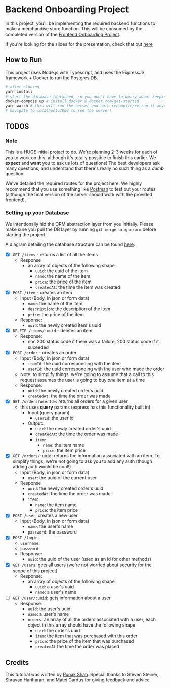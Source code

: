 # Backend Onboarding Project

In this project, you'll be implementing the required backend functions to make a merchandise store function. This will be consumed by the completed version of the [Frontend Onboarding Project](https://github.com/acmucsd/frontend-onboarding-project).

If you're looking for the slides for the presentation, check that out [here](https://docs.google.com/presentation/d/11Nw6POU-6kpVx5bcL1GPg-feVjUiNWPdjTVUfKMytW8)

## How to Run

This project uses Node.js with Typescript, and uses the ExpressJS framework + Docker to run the Postgres DB.

```bash
# after cloning
yarn install
# start the database (detached, so you don't have to worry about keeping that process running)
docker-compose up # install docker @ docker.com/get-started
yarn watch # this will run the server and auto recompile/re-run it anytime you make a change
# navigate to localhost:3000 to see the server!
```

## TODOS

### Note

This is a HUGE initial project to do. We're planning 2-3 weeks for each of you to work on this, although it's totally possible to finish this earlier. We **expect** and **want** you to ask us lots of questions! The best developers ask many questions, and understand that there's really no such thing as a *dumb* question.

We've detailed the required routes for the project here. We highly recommend that you use something like [Postman](https://www.postman.com/) to test out your routes (although the final version of the server should work with the provided frontend).

### Setting up your Database

We intentionally hid the ORM abstraction layer from you initially. Please make sure you pull the DB layer by running `git merge origin/orm` before starting the project.

A diagram detailing the database structure can be found [here](https://dbdiagram.io/d/61db423ef8370f0a2ee93059).

- [x] `GET /items` - returns a list of all the items
  - Response
    - an array of objects of the following shape
      - `uuid`: the uuid of the item
      - `name`: the name of the item
      - `price`: the price of the item
      - `createdAt`: the time the item was created
- [x] `POST /item` - creates an item
  - Input (Body, in json or form data)
    - `name`: the name of the item
    - `description`: the description of the item
    - `price`: the price of the item
  - Response:
    - `uuid`: the newly created item's uuid
- [x] `DELETE /items/:uuid` - deletes an item
  - Response:
    - non 200 status code if there was a failure, 200 status code if it suceeded
- [x] `POST /order` - creates an order
  - Input (Body, in json or form data)
    - `itemId`: the uuid corresponding with the item
    - `userId`: the uuid corresponding with the user who made the order
  - Note: to simplify things, we're going to assume that a call to this request assumes the user is going to buy *one* item at a time
  - Response:
    - `uuid`: the newly created order's uuid
    - `createdAt`: the time the order was made
- [x] `GET /orders?userId=`: returns all orders for a given user
  - this uses **query** params (express has this functionality built in)
    - Input (query param)
      - `userId`: the user id
    - Output:
      - `uuid`: the newly created order's uuid
      - `createdAt`: the time the order was made
      - `item`:
        - `name`: the item name
        - `price`: the item price
- [x] `GET /orders/:uuid`: returns the information associated with an item. To simplify things, we're not going to ask you to add any auth (though adding auth would be cool!)
  - Input (Body, in json or form data)
    - `user`: the uuid of the current user
  - Response
      - `uuid`: the newly created order's uuid
      - `createdAt`: the time the order was made
      - `item`:
        - `name`: the item name
        - `price`: the item price
- [x] `POST /user`: creates a new user
  - Input (Body, in json or form data)
    - `name`: the user's name
    - `password`: the password
- [x] `POST /login`: 
  - `username`: 
  - `password`: 
  - Response:
    - `uuid`: the uuid of the user (used as an id for other methods)
- [x] `GET /users`: gets all users (we're not worried about security for the scope of this project)
  - Response:
    - an array of objects of the following shape
      - `uuid`: a user's uuid
      - `name`: a user's name
- [ ] `GET /user/:uuid`: gets information about a user
  - Response:
    - `uuid`: the user's uuid
    - `name`: a user's name
    - `orders`: an array of all the orders associated with a user, each object in this array should have the following shape
      - `uuid`: the order's uuid
      - `item`: the item that was purchased with this order
      - `price`: the price of the item that was purchased
      - `createdAt` the time the order was placed

## Credits

This tutorial was written by [Ronak Shah](https://ronakshah.org). Special thanks to Steven Steiner, Shravan Hariharan, and Matei Gardus for giving feedback and advice.
